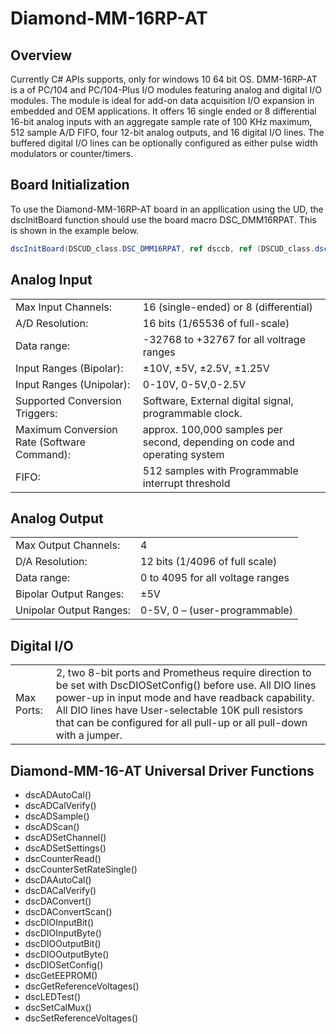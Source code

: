# Diamond-MM-16RP-AT

## Overview

Currently C# APIs supports, only for windows 10 64 bit OS. DMM-16RP-AT is a of PC/104 and PC/104-Plus I/O modules featuring analog and digital I/O modules. The module is ideal for add-on data acquisition I/O expansion in embedded and OEM applications. It offers 16 single ended or 8 differential 16-bit analog inputs with an aggregate sample rate of 100 KHz maximum, 512 sample A/D FIFO, four 12-bit analog outputs, and 16 digital I/O lines. The buffered digital I/O lines can be optionally configured as either pulse width modulators or counter/timers.

## Board Initialization

To use the Diamond-MM-16RP-AT board in an appllication using the UD, the dscInitBoard function should use the board macro DSC\_DMM16RPAT. This is shown in the example below.

```csharp
dscInitBoard(DSCUD_class.DSC_DMM16RPAT, ref dsccb, ref (DSCUD_class.dscb);
```

## Analog Input

|                                             |                                                                            |
| ------------------------------------------- | -------------------------------------------------------------------------- |
| Max Input Channels:                         | 16 (single-ended) or 8 (differential)                                      |
| A/D Resolution:                             | 16 bits (1/65536 of full-scale)                                            |
| Data range:                                 | -32768 to +32767 for all voltrage ranges                                   |
| Input Ranges (Bipolar):                     | ±10V, ±5V, ±2.5V, ±1.25V                                                   |
| Input Ranges (Unipolar):                    | 0-10V, 0-5V,0-2.5V                                                         |
| Supported Conversion Triggers:              | Software, External digital signal, programmable clock.                     |
| Maximum Conversion Rate (Software Command): | approx. 100,000 samples per second, depending on code and operating system |
| FIFO:                                       | 512 samples with Programmable interrupt threshold                          |

## Analog Output

|                         |                                  |
| ----------------------- | -------------------------------- |
| Max Output Channels:    | 4                                |
| D/A Resolution:         | 12 bits (1/4096 of full scale)   |
| Data range:             | 0 to 4095 for all voltage ranges |
| Bipolar Output Ranges:  | ±5V                              |
| Unipolar Output Ranges: | 0-5V, 0 – (user-programmable)    |

## Digital I/O

|            |                                                                                                                                                                                                                                                                                                  |
| ---------- | ------------------------------------------------------------------------------------------------------------------------------------------------------------------------------------------------------------------------------------------------------------------------------------------------ |
| Max Ports: | 2, two 8-bit ports and Prometheus require direction to be set with DscDIOSetConfig() before use. All DIO lines power-up in input mode and have readback capability. All DIO lines have User-selectable 10K pull resistors that can be configured for all pull-up or all pull-down with a jumper. |

## Diamond-MM-16-AT Universal Driver Functions

* dscADAutoCal()&#x20;
* dscADCalVerify()
* dscADSample()&#x20;
* dscADScan()&#x20;
* dscADSetChannel()
* dscADSetSettings()&#x20;
* dscCounterRead()
* dscCounterSetRateSingle()&#x20;
* dscDAAutoCal()&#x20;
* dscDACalVerify()&#x20;
* dscDAConvert()
* dscDAConvertScan()&#x20;
* dscDIOInputBit()&#x20;
* dscDIOInputByte()&#x20;
* dscDIOOutputBit()&#x20;
* dscDIOOutputByte()&#x20;
* dscDIOSetConfig()
* dscGetEEPROM()
* dscGetReferenceVoltages() &#x20;
* dscLEDTest()&#x20;
* dscSetCalMux()&#x20;
* dscSetReferenceVoltages()
